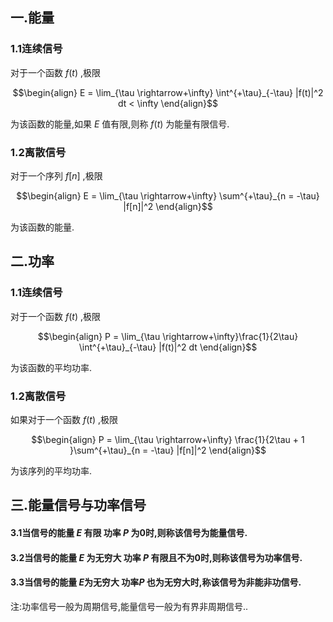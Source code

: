 ## 一.能量
### 1.1连续信号
对于一个函数 $f(t)$ ,极限

$$\begin{align}
    E = \lim_{\tau \rightarrow+\infty} \int^{+\tau}_{-\tau} |f(t)|^2 dt < \infty
\end{align}$$

为该函数的能量,如果 $E$ 值有限,则称 $f(t)$ 为能量有限信号.

### 1.2离散信号
对于一个序列 $f[n]$ ,极限

$$\begin{align}
    E = \lim_{\tau \rightarrow+\infty} \sum^{+\tau}_{n = -\tau} |f[n]|^2
\end{align}$$

为该函数的能量.

## 二.功率
### 1.1连续信号
对于一个函数 $f(t)$ ,极限

$$\begin{align}
    P = \lim_{\tau \rightarrow+\infty}\frac{1}{2\tau} \int^{+\tau}_{-\tau} |f(t)|^2 dt
\end{align}$$

为该函数的平均功率.

### 1.2离散信号
如果对于一个函数 $f(t)$ ,极限

$$\begin{align}
    P = \lim_{\tau \rightarrow+\infty} \frac{1}{2\tau + 1 }\sum^{+\tau}_{n = -\tau} |f[n]|^2
\end{align}$$

为该序列的平均功率.


## 三.能量信号与功率信号
#### 3.1当信号的能量 $E$ 有限 功率 $P$ 为$0$时,则称该信号为能量信号.
#### 3.2当信号的能量 $E$ 为无穷大 功率 $P$ 有限且不为0时,则称该信号为功率信号.
#### 3.3当信号的能量 $E$为无穷大 功率$P$ 也为无穷大时,称该信号为非能非功信号.
注:功率信号一般为周期信号,能量信号一般为有界非周期信号..
